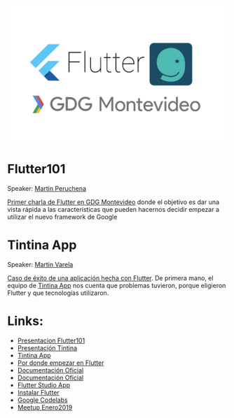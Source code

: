 ![alt text](https://github.com/gdgmontevideo/meetups/blob/master/enero2019/GDGMeetup201901.jpg "Meetup Enero2019")

# Flutter101

Speaker: [Martin Peruchena](https://www.linkedin.com/in/martin-peruchena-04b41166/)


[Primer charla de Flutter en GDG Montevideo](https://github.com/gdgmontevideo/meetups/blob/master/enero2019/Flutter101-GDGMVD.pdf) donde el objetivo es dar una vista rápida a las características que pueden hacernos decidir empezar a utilizar el nuevo framework de Google


# Tintina App
   
Speaker: [Martin Varela](https://www.linkedin.com/in/mart%C3%ADn-varela-27479671/)

[Caso de éxito de una aplicación hecha con Flutter](https://github.com/gdgmontevideo/meetups/blob/master/enero2019/Tintina%20Flutter%20GDG.pdf). De primera mano, el equipo de [Tintina App](https://tintina.co/) nos cuenta que problemas tuvieron, porque eligieron Flutter y que tecnologías utilizaron.



# Links:

* [Presentacion Flutter101](https://github.com/gdgmontevideo/meetups/blob/master/enero2019/Flutter101-GDGMVD.pdf)
* [Presentación Tintina](https://github.com/gdgmontevideo/meetups/blob/master/enero2019/Tintina%20Flutter%20GDG.pdf)
* [Tintina App](https://tintina.co/)
* [Por donde empezar en Flutter](https://medium.com/@tinoper/por-d%C3%B3nde-empezamos-en-flutter-d23616eac585)
* [Documentación Oficial](https://flutter.io)
* [Documentación Oficial](https://flutter-es.io)
* [Flutter Studio App](https://flutterstudio.app/)
* [Instalar Flutter](https://flutter.io/docs/get-started/install)
* [Google Codelabs](https://codelabs.developers.google.com/?cat=Flutter)
* [Meetup Enero2019](https://www.meetup.com/es-ES/GDGMontevideo/events/258184298/)
